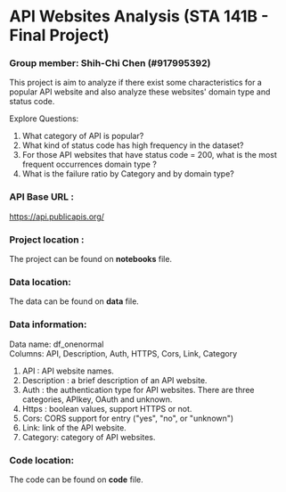 # API Websites Analysis (STA 141B - Final Project)
### Group member:  Shih-Chi Chen (#917995392)

This project is aim to analyze if there exist some characteristics for a popular API website and also analyze these websites' domain type and status code.

Explore Questions:
 1. What category of API is popular?
 2. What kind of status code has high frequency in the dataset? 
 3. For those API websites that have status code = 200, what is the most frequent occurrences domain type ?
 4. What is the failure ratio by Category and by domain type?


### API Base URL :
https://api.publicapis.org/

### Project location :
The project can be found on **notebooks** file.

### Data location: 
The data can be found on **data** file.

### Data information: 
Data name: df_onenormal
<br>Columns: API, Description, Auth, HTTPS, Cors, Link, Category<br>
1.	API : API website names.
2.	Description : a brief description of an API website.
3.	Auth : the authentication type for API websites. There are three categories, APIkey, OAuth and unknown.
4.	Https : boolean values, support HTTPS or not.
5.	Cors: CORS support for entry ("yes", "no", or "unknown")
6.  Link: link of the API website.
7.	Category: category of API websites.

### Code location: 
The code can be found on **code** file.
